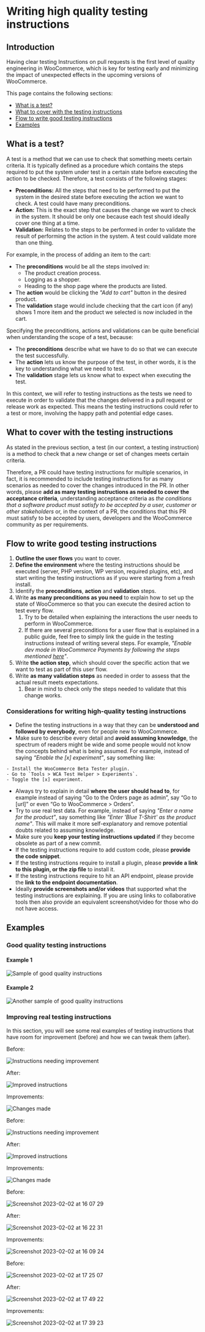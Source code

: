 # Writing high quality testing instructions

## Introduction

Having clear testing Instructions on pull requests is the first level of quality engineering in WooCommerce, which is key for testing early and minimizing the impact of unexpected effects in the upcoming versions of WooCommerce.

This page contains the following sections:

-   [What is a test?](#what-is-a-test)
-   [What to cover with the testing instructions](#what-to-cover-with-the-testing-instructions)
-   [Flow to write good testing instructions](#flow-to-write-good-testing-instructions)
-   [Examples](#examples)

## What is a test?

A test is a method that we can use to check that something meets certain criteria. It is typically defined as a procedure which contains the steps required to put the system under test in a certain state before executing the action to be checked. Therefore, a test consists of the following stages:

-   **Preconditions:** All the steps that need to be performed to put the system in the desired state before executing the action we want to check. A test could have many preconditions.
-   **Action:** This is the exact step that causes the change we want to check in the system. It should be only one because each test should ideally cover one thing at a time.
-   **Validation:** Relates to the steps to be performed in order to validate the result of performing the action in the system. A test could validate more than one thing.

For example, in the process of adding an item to the cart:

-   The **preconditions** would be all the steps involved in:
    -   The product creation process.
    -   Logging as a shopper.
    -   Heading to the shop page where the products are listed.
-   The **action** would be clicking the _"Add to cart"_ button in the desired product.
-   The **validation** stage would include checking that the cart icon (if any) shows 1 more item and the product we selected is now included in the cart.

Specifying the preconditions, actions and validations can be quite beneficial when understanding the scope of a test, because:

-   The **preconditions** describe what we have to do so that we can execute the test successfully.
-   The **action** lets us know the purpose of the test, in other words, it is the key to understanding what we need to test.
-   The **validation** stage lets us know what to expect when executing the test.

In this context, we will refer to testing instructions as the tests we need to execute in order to validate that the changes delivered in a pull request or release work as expected. This means the testing instructions could refer to a test or more, involving the happy path and potential edge cases.

## What to cover with the testing instructions

As stated in the previous section, a test (in our context, a testing instruction) is a method to check that a new change or set of changes meets certain criteria.

Therefore, a PR could have testing instructions for multiple scenarios, in fact, it is recommended to include testing instructions for as many scenarios as needed to cover the changes introduced in the PR. In other words, please **add as many testing instructions as needed to cover the acceptance criteria**, understanding acceptance criteria as _the conditions that a software product must satisfy to be accepted by a user, customer or other stakeholders_ or, in the context of a PR, the conditions that this PR must satisfy to be accepted by users, developers and the WooCommerce community as per requirements.

## Flow to write good testing instructions

1. **Outline the user flows** you want to cover.
2. **Define the environment** where the testing instructions should be executed (server, PHP version, WP version, required plugins, etc), and start writing the testing instructions as if you were starting from a fresh install.
3. Identify the **preconditions**, **action** and **validation** steps.
4. Write **as many preconditions as you need** to explain how to set up the state of WooCommerce so that you can execute the desired action to test every flow.
    1. Try to be detailed when explaining the interactions the user needs to perform in WooCommerce.
    2. If there are several preconditions for a user flow that is explained in a public guide, feel free to simply link the guide in the testing instructions instead of writing several steps. For example, _"Enable dev mode in WooCommerce Payments by following the steps mentioned [here](https://woocommerce.com/document/woocommerce-payments/testing-and-troubleshooting/dev-mode/)"_.
5. Write **the action step**, which should cover the specific action that we want to test as part of this user flow.
6. Write **as many validation steps** as needed in order to assess that the actual result meets expectations.
    1. Bear in mind to check only the steps needed to validate that this change works.

### Considerations for writing high-quality testing instructions

-   Define the testing instructions in a way that they can be **understood and followed by everybody**, even for people new to WooCommerce.
-   Make sure to describe every detail and **avoid assuming knowledge**, the spectrum of readers might be wide and some people would not know the concepts behind what is being assumed. For example, instead of saying _“Enable the [x] experiment”_, say something like:

```text
- Install the WooCommerce Beta Tester plugin.
- Go to `Tools > WCA Test Helper > Experiments`.
- Toggle the [x] experiment.
```

-   Always try to explain in detail **where the user should head to**, for example instead of saying “Go to the Orders page as admin”, say “Go to [url]” or even “Go to WooCommerce > Orders”.
-   Try to use real test data. For example, instead of saying _"Enter a name for the product"_, say something like _"Enter 'Blue T-Shirt' as the product name"_. This will make it more self-explanatory and remove potential doubts related to assuming knowledge.
-   Make sure you **keep your testing instructions updated** if they become obsolete as part of a new commit.
-   If the testing instructions require to add custom code, please **provide the code snippet**.
-   If the testing instructions require to install a plugin, please **provide a link to this plugin, or the zip file** to install it.
-   If the testing instructions require to hit an API endpoint, please provide the **link to the endpoint documentation**.
-   Ideally **provide screenshots and/or videos** that supported what the testing instructions are explaining. If you are using links to collaborative tools then also provide an equivalent screenshot/video for those who do not have access.

## Examples

### Good quality testing instructions

#### Example 1

![Sample of good quality instructions](https://woocommerce.files.wordpress.com/2023/10/213682695-3dc51613-b836-4e7e-93ef-f75078ab48ac.png)

#### Example 2

![Another sample of good quality instructions](https://woocommerce.files.wordpress.com/2023/10/213682778-b552ab07-a518-48a7-9358-16adc5762aca.png)

### Improving real testing instructions

In this section, you will see some real examples of testing instructions that have room for improvement (before) and how we can tweak them (after).

Before:

![Instructions needing improvement](https://woocommerce.files.wordpress.com/2023/10/213682262-25bec5c3-154c-45ec-aa3d-d3e07f52669e.png)

After:

![Improved instructions](https://woocommerce.files.wordpress.com/2023/10/213682303-1b12ab97-f27a-41cb-a8db-da8a78d18840.png)

Improvements:

![Changes made](https://woocommerce.files.wordpress.com/2023/10/213682323-0ecc998d-69ab-4201-8daa-820b948315e8.png)

Before:

![Instructions needing improvement](https://woocommerce.files.wordpress.com/2023/10/213682396-8c52d20e-1fca-4ac1-8345-f381c15a102a.png)

After:

![Improved instructions](https://woocommerce.files.wordpress.com/2023/10/213682480-c01e0e84-5969-4456-8f43-70cbb8509e8d.png)

Improvements:

![Changes made](https://woocommerce.files.wordpress.com/2023/10/213682597-8d06e638-35dd-4ff8-9236-63c6ec5d05b8.jpg)

Before:

![Screenshot 2023-02-02 at 16 07 29](https://woocommerce.files.wordpress.com/2023/10/216365611-b540a814-3b8f-40f3-ae64-81018b9f97fb.png)

After:

![Screenshot 2023-02-02 at 16 22 31](https://woocommerce.files.wordpress.com/2023/10/216366043-967e5daa-6a23-4ab8-adda-5f3082d1ebf7.png)

Improvements:

![Screenshot 2023-02-02 at 16 09 24](https://woocommerce.files.wordpress.com/2023/10/216366152-b331648d-bcef-443b-b126-de2621a20862.png)

Before:

![Screenshot 2023-02-02 at 17 25 07](https://woocommerce.files.wordpress.com/2023/10/216388785-8806ea74-62e6-42da-8887-c8e291e7dfe2-1.png)

After:

![Screenshot 2023-02-02 at 17 49 22](https://woocommerce.files.wordpress.com/2023/10/216388842-e5ab433e-d288-4306-862f-72f6f81ab2cd.png)

Improvements:

![Screenshot 2023-02-02 at 17 39 23](https://woocommerce.files.wordpress.com/2023/10/216388874-c5b21fc3-f693-4a7e-a58a-c5d1b6606682.png)
